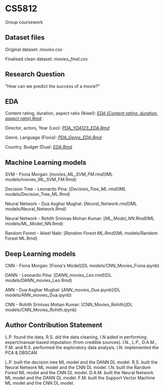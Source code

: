# CS5812
Group coursework

## Dataset files
Original dataset: *movies.csv*

Finalised clean dataset: *movies_final.csv*

## Research Question
"How can we predict the success of a movie?"

## EDA
Content rating, duration, aspect ratio (Ikleel): [*EDA (Content rating, duration, aspect ratio).Rmd*](EDA (Ikleel's part))

Director, actors, Year (Leo): [*PDA_YDA123_EDA.Rmd*](Leo_EDA/PDA_YDA123_EDA.Rmd)

Genre, Language (Fiona): [*PDA_Genre_EDA.Rmd*](EDA (Fiona))

Country, Budget (Dua):  [*EDA.Rmd*](Dua'sEDA)

## Machine Learning models
SVM - Fiona Morgan: [*movies_ML_SVM_FM.rmd*](ML models/movies_ML_SVM_FM.Rmd)

Decision Tree - Leonardo Pina: [*Decision_Tree_ML.rmd*](ML models/Decision_Tree_ML.Rmd)

Neural Network - Dua Asghar Mughal: [*Neural_Network.rmd*](ML models/Neural_Network.Rmd)

Neural Network - Rohith Srinivas Mohan Kumar: [*ML_Model_NN.Rmd*](ML models/ML_Model_NN.Rmd)

Random Forest - Ikleel Nabi: [*Random Forest ML.Rmd*](ML models/Random Forest ML.Rmd)


## Deep Learning models
CNN - Fiona Morgan: [Fiona's Model](DL models/CNN_Movies_Fiona.ipynb)

DANN - Leonardo Pina: [*DANN_movies_Leo.rmd*](DL models/DANN_movies_Leo.Rmd)

ANN - Dua Asghar Mughal: [*ANN_movies_Dua.ipynb*](DL models/ANN_movies_Dua.ipynb)

CNN - Rohith Srinivas Mohan Kumar: [CNN_Movies_Rohith](DL models/CNN_Movies_Rohith.ipynb)


## Author Contribution Statement
L.P. found the data, R.S. did the data cleaning, I.N aided in performing expert/manual-based imputation (from credible sources). I.N., L.P., D.A.M., F.M. and R.S. performed the exploratory data analysis. I.N. implemented the PCA & DBSCAN 

L.P. built the decision tree ML model and the DANN DL model. R.S. built the Neural Network ML model and the CNN DL model. I.N. built the Random Forest ML model and the CNN DL model. D.A.M. built the Neural Network ML model and the DANN DL model. F.M. built the Support Vector Machine ML model and the CNN DL model. 
